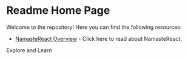 # Readme Home Page

Welcome to the repository! Here you can find the following resources:

- [NamasteReact Overview](./interview-prep/react/theory/NamasteReact.md) - Click here to read about NamasteReact.

Explore and Learn
